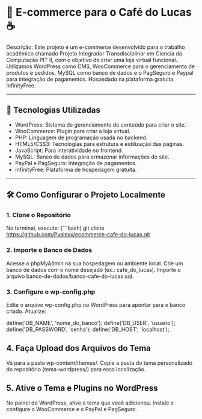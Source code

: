 # 🛒 E-commerce para o Café do Lucas ☕

Descrição: 
Este projeto é um e-commerce desenvolvido para o trabalho acadêmico chamado Projeto Integrador Transdisciplinar em Ciencia da Computação PIT II, com o objetivo de criar uma loja virtual funcional.
 Utilizamos WordPress como CMS, WooCommerce para o gerenciamento de produtos e pedidos,
 MySQL como banco de dados e o PagSeguro e Paypal para integração de pagamentos. Hospedado na plataforma gratuita InfinityFree.

---

## 🚀 Tecnologias Utilizadas

- WordPress: Sistema de gerenciamento de conteúdo para criar o site.
- WooCommerce: Plugin para criar a loja virtual.
- PHP: Linguagem de programação usada no backend.
- HTML5/CSS3: Tecnologias para estrutura e estilização das páginas.
- JavaScript: Para interatividade no frontend.
- MySQL: Banco de dados para armazenar informações do site.
- PayPal e PagSeguro: Integração de pagamentos.
- InfinityFree: Plataforma de hospedagem gratuita.

---

## 🛠️ Como Configurar o Projeto Localmente

### 1. Clone o Repositório
No terminal, execute:
(```bash)
git clone https://github.com/Pvalexx/ecommerce-cafe-do-lucas.git


### 2. Importe o Banco de Dados
Acesse o phpMyAdmin na sua hospedagem ou ambiente local.
Crie um banco de dados com o nome desejado (ex.: cafe_do_lucas).
Importe o arquivo banco-de-dados/banco-cafe-do-lucas.sql.

### 3. Configure o wp-config.php
Edite o arquivo wp-config.php no WordPress para apontar para o banco criado. Atualize:

define('DB_NAME', 'nome_do_banco');
define('DB_USER', 'usuario');
define('DB_PASSWORD', 'senha');
define('DB_HOST', 'localhost');

## 4. Faça Upload dos Arquivos do Tema
Vá para a pasta wp-content/themes/.
Copie a pasta do tema personalizado do repositório (tema-wordpress/) para essa localização.

## 5. Ative o Tema e Plugins no WordPress
No painel do WordPress, ative o tema que você adicionou.
Instale e configure o WooCommerce e o PayPal e PagSeguro.
